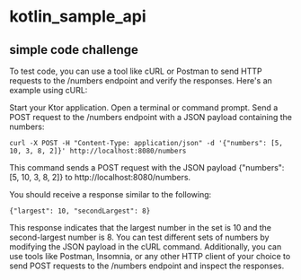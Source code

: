 # kotlin_sample_api
## simple code challenge
To test code, you can use a tool like cURL or Postman to send HTTP requests to the /numbers endpoint and verify the responses. Here's an example using cURL:

Start your Ktor application.
Open a terminal or command prompt.
Send a POST request to the /numbers endpoint with a JSON payload containing the numbers:

```
curl -X POST -H "Content-Type: application/json" -d '{"numbers": [5, 10, 3, 8, 2]}' http://localhost:8080/numbers
```

This command sends a POST request with the JSON payload {"numbers": [5, 10, 3, 8, 2]} to http://localhost:8080/numbers.

You should receive a response similar to the following:

```
{"largest": 10, "secondLargest": 8}
```

This response indicates that the largest number in the set is 10 and the second-largest number is 8.
You can test different sets of numbers by modifying the JSON payload in the cURL command.
Additionally, you can use tools like Postman, Insomnia, or any other HTTP client of your choice to send POST requests to the /numbers endpoint and inspect the responses.
